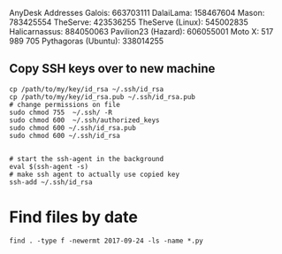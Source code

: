 AnyDesk Addresses
Galois:    663703111
DalaiLama: 158467604
Mason:     783425554
TheServe:  423536255
TheServe (Linux): 545002835
Halicarnassus: 884050063
Pavilion23 (Hazard): 606055001
Moto X: 517 989 705
Pythagoras (Ubuntu): 338014255

## Copy SSH keys over to new machine
	cp /path/to/my/key/id_rsa ~/.ssh/id_rsa
	cp /path/to/my/key/id_rsa.pub ~/.ssh/id_rsa.pub
	# change permissions on file
    sudo chmod 755  ~/.ssh/ -R
    sudo chmod 600  ~/.ssh/authorized_keys
    sudo chmod 600 ~/.ssh/id_rsa.pub
    sudo chmod 600 ~/.ssh/id_rsa


	# start the ssh-agent in the background
	eval $(ssh-agent -s)
	# make ssh agent to actually use copied key
	ssh-add ~/.ssh/id_rsa

# Find files by date
    find . -type f -newermt 2017-09-24 -ls -name *.py

